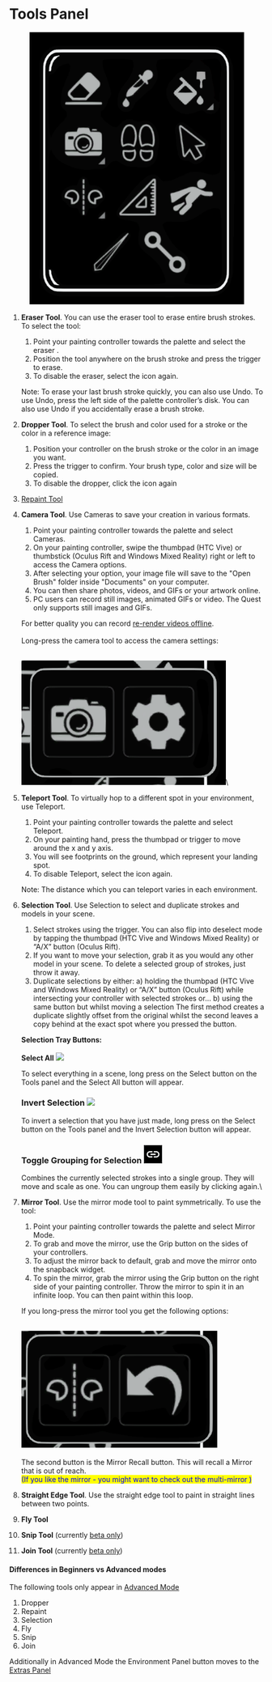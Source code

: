 # Tools Panel

<figure><img src="../../../.gitbook/assets/image (37).png" alt=""><figcaption></figcaption></figure>

1.  **Eraser Tool**. You can use the eraser tool to erase entire brush strokes. To select the tool:

    1. Point your painting controller towards the palette and select the eraser .
    2. Position the tool anywhere on the brush stroke and press the trigger to erase.
    3. To disable the eraser, select the icon again.

    Note: To erase your last brush stroke quickly, you can also use Undo. To use Undo, press the left side of the palette controller’s disk. You can also use Undo if you accidentally erase a brush stroke.
2. **Dropper Tool**. To select the brush and color used for a stroke or the color in a reference image:&#x20;
   1. Position your controller on the brush stroke or the color in an image you want.&#x20;
   2. Press the trigger to confirm. Your brush type, color and size will be copied.
   3. To disable the dropper, click the icon again
3. [Repaint Tool](../../repaint-tool.md)
4.  **Camera  Tool**. Use Cameras to save your creation in various formats.

    1. Point your painting controller towards the palette and select Cameras.
    2. On your painting controller, swipe the thumbpad (HTC Vive) or thumbstick (Oculus Rift and Windows Mixed Reality) right or left to access the Camera options.
    3. After selecting your option, your image file will save to the "Open Brush" folder inside "Documents" on your computer.
    4. You can then share photos, videos, and GIFs or your artwork online.
    5. PC users can record still images, animated GIFs or video. The Quest only supports still images and GIFs.

    For better quality you can record [re-render videos offline](../../exporting-videos.md).\
    \
    Long-press the camera tool to access the camera settings:

    \
    ![](<../../../.gitbook/assets/image (43).png>)\

5.  **Teleport Tool**. To virtually hop to a different spot in your environment, use Teleport.

    1. Point your painting controller towards the palette and select Teleport.
    2. On your painting hand, press the thumbpad or trigger to move around the x and y axis.
    3. You will see footprints on the ground, which represent your landing spot.
    4. To disable Teleport, select the icon again.

    Note: The distance which you can teleport varies in each environment.
6.  **Selection Tool**. Use Selection to select and duplicate strokes and models in your scene.

    1. Select strokes using the trigger. You can also flip into deselect mode by tapping the thumbpad (HTC Vive and Windows Mixed Reality) or “A/X” button (Oculus Rift).
    2. If you want to move your selection, grab it as you would any other model in your scene. To delete a selected group of strokes, just throw it away.
    3. Duplicate selections by either: a) holding the thumbpad (HTC Vive and Windows Mixed Reality) or “A/X” button (Oculus Rift) while intersecting your controller with selected strokes or... b) using the same button but whilst moving a selection The first method creates a duplicate slightly offset from the original whilst the second leaves a copy behind at the exact spot where you pressed the button.

    **Selection Tray Buttons:**\
    \
    **Select All** ![](../../../.gitbook/assets/15.png)

    To select everything in a scene, long press on the Select button on the Tools panel and the Select All button will appear.

    ### **Invert Selection** ![](../../../.gitbook/assets/16.png)

    To invert a selection that you have just made, long press on the Select button on the Tools panel and the Invert Selection button will appear.

    ### Toggle Grouping for Selection ![](<../../../.gitbook/assets/image (6) (1).png>)

    Combines the currently selected strokes into a single group. They will move and scale as one. You can ungroup them easily by clicking again.\

7.  **Mirror Tool**. Use the mirror mode tool to paint symmetrically. To use the tool:

    1. Point your painting controller towards the palette and select Mirror Mode.
    2. To grab and move the mirror, use the Grip button on the sides of your controllers.
    3. To adjust the mirror back to default, grab and move the mirror onto the snapback widget.
    4. To spin the mirror, grab the mirror using the Grip button on the right side of your painting controller. Throw the mirror to spin it in an infinite loop. You can then paint within this loop.

    If you long-press the mirror tool you get the following options:

    \
    ![](<../../../.gitbook/assets/image (44).png>)\
    \
    The second button is the Mirror Recall button. This will recall a Mirror that is out of reach.\
    <mark style="color:blue;">(If you like the mirror - you might want to check out the multi-mirror )</mark>
8. **Straight Edge Tool**. Use the straight edge tool to paint in straight lines between two points.
9. **Fly Tool**
10. **Snip Tool** (currently [beta only](../../../alternate-and-experimental-builds/open-brush-beta-docs.md))
11. **Join Tool** (currently [beta only](../../../alternate-and-experimental-builds/open-brush-beta-docs.md))

#### Differences in Beginners vs Advanced modes

The following tools only appear in [Advanced Mode](../the-admin-panel/settings.md)

1. Dropper
2. Repaint
3. Selection
4. Fly
5. Snip
6. Join

Additionally in Advanced Mode the Environment Panel button moves to the [Extras Panel](../extras-panel/)



